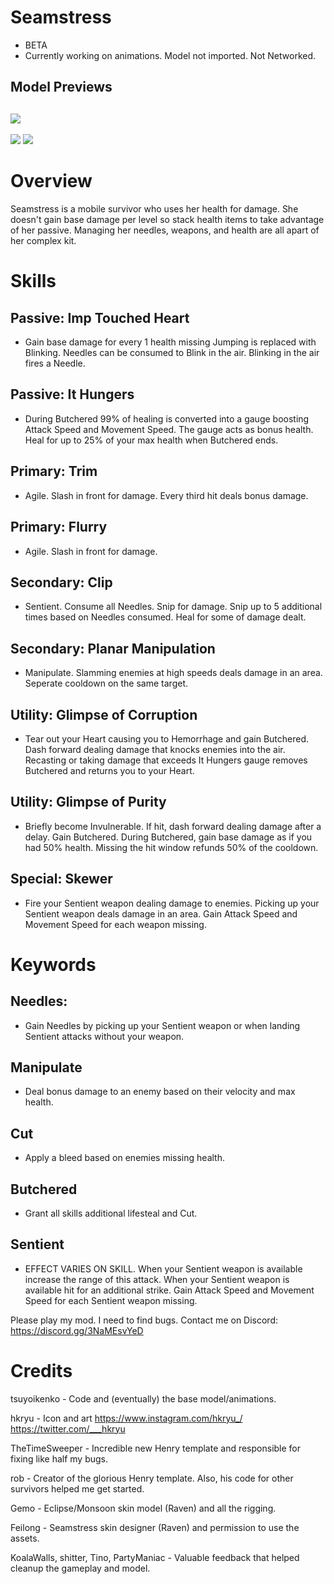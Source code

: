 # Seamstress
- BETA
- Currently working on animations. Model not imported. Not Networked.

## Model Previews
[![](https://i.postimg.cc/gJ7r3rwH/seamstress.png)]()
---
[![](https://i.postimg.cc/zD9FrGdh/Seamstress-MADISON.png)]()
[![](https://i.postimg.cc/d0yJgnDr/raven.png)]()

# Overview
Seamstress is a mobile survivor who uses her health for damage. She doesn't gain base damage per level so stack health items to take advantage of her passive. Managing her needles, weapons, and health are all apart of her complex kit.

# Skills
Passive: **Imp Touched Heart**
---
- Gain base damage for every 1 health missing Jumping is replaced with Blinking. Needles can be consumed to Blink in the air. Blinking in the air fires a Needle.

Passive: **It Hungers**
---
- During Butchered 99% of healing is converted into a gauge boosting Attack Speed and Movement Speed. The gauge acts as bonus health. Heal for up to 25% of your max health when Butchered ends.

Primary: **Trim**
---
- Agile. Slash in front for damage. Every third hit deals bonus damage.

Primary: **Flurry**
---
- Agile. Slash in front for damage. 

Secondary: **Clip**
---
- Sentient. Consume all Needles. Snip for damage. Snip up to 5 additional times based on Needles consumed. Heal for some of damage dealt.

Secondary: **Planar Manipulation**
---
- Manipulate. Slamming enemies at high speeds deals damage in an area. Seperate cooldown on the same target.

Utility: **Glimpse of Corruption** 
---
- Tear out your Heart causing you to Hemorrhage and gain Butchered. Dash forward dealing damage that knocks enemies into the air. Recasting or taking damage that exceeds It Hungers gauge removes Butchered and returns you to your Heart.

Utility: **Glimpse of Purity** 
---
- Briefly become Invulnerable. If hit, dash forward dealing damage after a delay. Gain Butchered. During Butchered, gain base damage as if you had 50% health. Missing the hit window refunds 50% of the cooldown.

Special: **Skewer**
---
- Fire your Sentient weapon dealing damage to enemies. Picking up your Sentient weapon deals damage in an area. Gain Attack Speed and Movement Speed for each weapon missing.

# Keywords

**Needles**:
---
- Gain Needles by picking up your Sentient weapon or when landing Sentient attacks without your weapon.

**Manipulate** 
---
- Deal bonus damage to an enemy based on their velocity and max health.

**Cut** 
---
- Apply a bleed based on enemies missing health.

**Butchered**
---
- Grant all skills additional lifesteal and Cut.

**Sentient**
---
- EFFECT VARIES ON SKILL. When your Sentient weapon is available increase the range of this attack. When your Sentient weapon is available hit for an additional strike. Gain Attack Speed and Movement Speed for each Sentient weapon missing.

Please play my mod. I need to find bugs.
Contact me on Discord: https://discord.gg/3NaMEsvYeD

# Credits 
tsuyoikenko - Code and (eventually) the base model/animations.

hkryu - Icon and art https://www.instagram.com/hkryu_/ https://twitter.com/___hkryu

TheTimeSweeper - Incredible new Henry template and responsible for fixing like half my bugs.

rob - Creator of the glorious Henry template. Also, his code for other survivors helped me get started.

Gemo - Eclipse/Monsoon skin model (Raven) and all the rigging.

Feilong - Seamstress skin designer (Raven) and permission to use the assets.

KoalaWalls, shitter, Tino, PartyManiac  - Valuable feedback that helped cleanup the gameplay and model.
